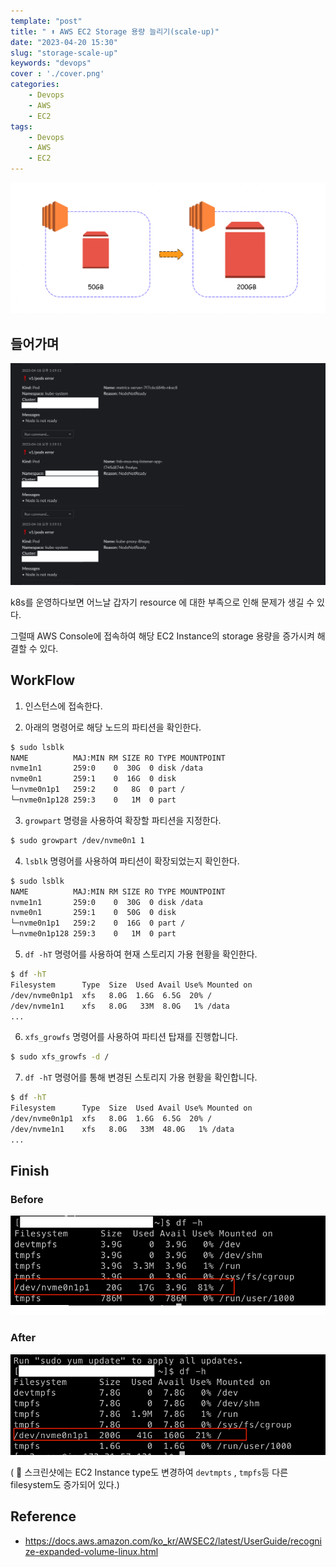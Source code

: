 ```yaml
---
template: "post"
title: " ⬆️ AWS EC2 Storage 용량 늘리기(scale-up)"
date: "2023-04-20 15:30"
slug: "storage-scale-up"
keywords: "devops"
cover : './cover.png'
categories: 
    - Devops
    - AWS
    - EC2
tags: 
    - Devops
    - AWS
    - EC2
---
```



![head](./head.png)

## 들어가며

![noti](./noti.png)


k8s를 운영하다보면 어느날 갑자기 resource 에 대한 부족으로 인해 문제가 생길 수 있다.

그럴때 AWS Console에 접속하여 해당 EC2 Instance의 storage 용량을 증가시켜 해결할 수 있다.



## WorkFlow

1. 인스턴스에 접속한다.


2. 아래의 명령어로 해당 노드의 파티션을 확인한다.
```bash
$ sudo lsblk
NAME          MAJ:MIN RM SIZE RO TYPE MOUNTPOINT
nvme1n1       259:0    0  30G  0 disk /data
nvme0n1       259:1    0  16G  0 disk
└─nvme0n1p1   259:2    0   8G  0 part /
└─nvme0n1p128 259:3    0   1M  0 part
```


3. `growpart` 명령을 사용하여 확장할 파티션을 지정한다.
```bash
$ sudo growpart /dev/nvme0n1 1
```


4. `lsblk` 명령어를 사용하여 파티션이 확장되었는지 확인한다.
```bash
$ sudo lsblk
NAME          MAJ:MIN RM SIZE RO TYPE MOUNTPOINT
nvme1n1       259:0    0  30G  0 disk /data
nvme0n1       259:1    0  50G  0 disk
└─nvme0n1p1   259:2    0  16G  0 part /
└─nvme0n1p128 259:3    0   1M  0 part
```


5. `df -hT` 명령어를 사용하여 현재 스토리지 가용 현황을 확인한다.
```bash
$ df -hT
Filesystem      Type  Size  Used Avail Use% Mounted on
/dev/nvme0n1p1  xfs   8.0G  1.6G  6.5G  20% /
/dev/nvme1n1    xfs   8.0G   33M  8.0G   1% /data
...
```


6.  `xfs_growfs` 명령어를 사용하여 파티션 탑재를 진행합니다.
```bash
$ sudo xfs_growfs -d /
```


7. `df -hT` 명령어를 통해 변경된 스토리지 가용 현황을 확인합니다.
```bash
$ df -hT
Filesystem      Type  Size  Used Avail Use% Mounted on
/dev/nvme0n1p1  xfs   8.0G  1.6G  6.5G  20% /
/dev/nvme1n1    xfs   8.0G   33M  48.0G   1% /data
...
```


## Finish

### Before

![before](./before.png)

### After

![after](./after.png)

( 🚨 스크린샷에는  EC2 Instance type도 변경하여 `devtmpts` , `tmpfs`등 다른 filesystem도 증가되어 있다.)



## Reference
- https://docs.aws.amazon.com/ko_kr/AWSEC2/latest/UserGuide/recognize-expanded-volume-linux.html